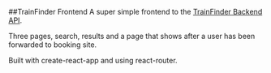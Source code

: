 ##TrainFinder Frontend
A super simple frontend to the [TrainFinder Backend API](https://github.com/stunningpixels/trainfinder-backend).

Three pages, search, results and a page that shows after a user has been forwarded to booking site.

Built with create-react-app and using react-router.
